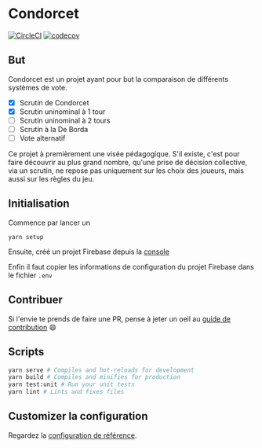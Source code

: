 # Condorcet

[![CircleCI](https://circleci.com/gh/jean-smaug/condorcet/tree/master.svg?style=svg)](https://circleci.com/gh/jean-smaug/condorcet/tree/master)
[![codecov](https://codecov.io/gh/jean-smaug/condorcet/branch/master/graph/badge.svg)](https://codecov.io/gh/jean-smaug/condorcet)

## But

Condorcet est un projet ayant pour but la comparaison de différents systèmes de vote.

- [x] Scrutin de Condorcet
- [x] Scrutin uninominal à 1 tour
- [ ] Scrutin uninominal à 2 tours
- [ ] Scrutin à la De Borda
- [ ] Vote alternatif

Ce projet à premièrement une visée pédagogique. S'il existe, c'est pour faire découvrir au plus grand nombre, qu'une prise de décision collective, via un scrutin, ne repose pas uniquement sur les choix des joueurs, mais aussi sur les règles du jeu.

## Initialisation

Commence par lancer un 

```
yarn setup
```

Ensuite, créé un projet Firebase depuis la [console](https://console.firebase.google.com/)

Enfin il faut copier les informations de configuration du projet Firebase dans le fichier `.env`

## Contribuer

Si l'envie te prends de faire une PR, pense à jeter un oeil au [guide de contribution](CONTRIBUTING.md) 😄

## Scripts

```bash
yarn serve # Compiles and hot-reloads for development
yarn build # Compiles and minifies for production
yarn test:unit # Run your unit tests
yarn lint # Lints and fixes files
```

## Customizer la  configuration

Regardez la [configuration de référence](https://cli.vuejs.org/config/).
